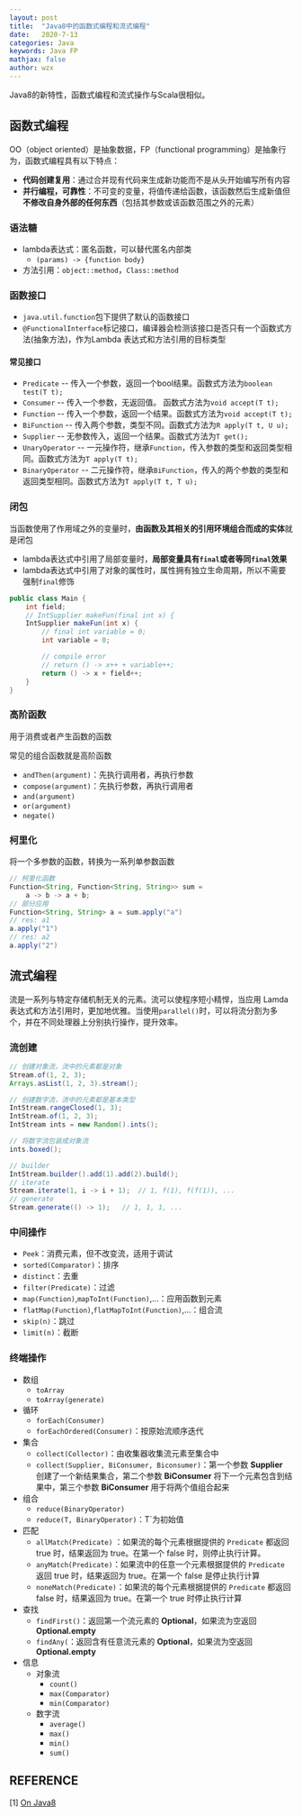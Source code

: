 ```yaml
---
layout: post
title:  "Java8中的函数式编程和流式编程"
date:   2020-7-13
categories: Java
keywords: Java FP
mathjax: false
author: wzx
---
```


Java8的新特性，函数式编程和流式操作与Scala很相似。




## 函数式编程
OO（object oriented）是抽象数据，FP（functional programming）是抽象行为，函数式编程具有以下特点：
- **代码创建复用**：通过合并现有代码来生成新功能而不是从头开始编写所有内容
- **并行编程，可靠性**：不可变的变量，将值传递给函数，该函数然后生成新值但**不修改自身外部的任何东西**（包括其参数或该函数范围之外的元素）

### 语法糖
- lambda表达式：匿名函数，可以替代匿名内部类
    - `(params) -> {function body}`
- 方法引用：`object::method`，`Class::method`

### 函数接口
- `java.util.function`包下提供了默认的函数接口
- `@FunctionalInterface`标记接口，编译器会检测该接口是否只有一个函数式方法(抽象方法)，作为Lambda 表达式和方法引用的目标类型

#### 常见接口
- `Predicate` -- 传入一个参数，返回一个bool结果。函数式方法为`boolean test(T t);`
- `Consumer` -- 传入一个参数，无返回值。 函数式方法为`void accept(T t);`
- `Function` -- 传入一个参数，返回一个结果。函数式方法为`void accept(T t);`
- `BiFunction` -- 传入两个参数，类型不同。函数式方法为`R apply(T t, U u);`
- `Supplier` -- 无参数传入，返回一个结果。函数式方法为`T get();`
- `UnaryOperator` -- 一元操作符，继承`Function`，传入参数的类型和返回类型相同。函数式方法为`T apply(T t);`
- `BinaryOperator` -- 二元操作符，继承`BiFunction`，传入的两个参数的类型和返回类型相同。函数式方法为`T apply(T t, T u);`

### 闭包
当函数使用了作用域之外的变量时，**由函数及其相关的引用环境组合而成的实体**就是闭包

- lambda表达式中引用了局部变量时，**局部变量具有`final`或者等同`final`效果**
- lambda表达式中引用了对象的属性时，属性拥有独立生命周期，所以不需要强制`final`修饰

```java
public class Main {
    int field;
    // IntSupplier makeFun(final int x) {
    IntSupplier makeFun(int x) {
        // final int variable = 0;
        int variable = 0;

        // compile error
        // return () -> x++ + variable++;
        return () -> x + field++;
    }
}
```

### 高阶函数
用于消费或者产生函数的函数

常见的组合函数就是高阶函数
- `andThen(argument)`：先执行调用者，再执行参数
- `compose(argument)`：先执行参数，再执行调用者
- `and(argument)`
- `or(argument)`
- `negate()`

### 柯里化
将一个多参数的函数，转换为一系列单参数函数

```java
// 柯里化函数
Function<String, Function<String, String>> sum =
    a -> b -> a + b;
// 部分应用
Function<String, String> a = sum.apply("a")
// res: a1
a.apply("1")
// res: a2
a.apply("2")
```

## 流式编程

流是一系列与特定存储机制无关的元素。流可以使程序短小精悍，当应用 Lamda 表达式和方法引用时，更加地优雅。当使用`parallel()`时，可以将流分割为多个，并在不同处理器上分别执行操作，提升效率。

### 流创建

```java
// 创建对象流，流中的元素都是对象
Stream.of(1, 2, 3);
Arrays.asList(1, 2, 3).stream();

// 创建数字流，流中的元素都是基本类型
IntStream.rangeClosed(1, 3);
IntStream.of(1, 2, 3);
IntStream ints = new Random().ints();

// 将数字流包装成对象流
ints.boxed();

// builder
IntStream.builder().add(1).add(2).build();
// iterate
Stream.iterate(1, i -> i + 1);	// 1, f(1), f(f(1)), ...
// generate
Stream.generate(() -> 1);	// 1, 1, 1, ...
```

### 中间操作

- `Peek`：消费元素，但不改变流，适用于调试
- `sorted(Comparator)`：排序
- `distinct`：去重
- `filter(Predicate)`：过滤
- `map(Function)`,`mapToInt(Function)`,...：应用函数到元素
- `flatMap(Function)`,`flatMapToInt(Function)`,...：组合流
- `skip(n)`：跳过
- `limit(n)`：截断

### 终端操作

- 数组
  - `toArray`
  - `toArray(generate)`
- 循环
  - `forEach(Consumer)`
  - `forEachOrdered(Consumer)`：按原始流顺序迭代
- 集合
  - `collect(Collector)`：由收集器收集流元素至集合中
  - `collect(Supplier, BiConsumer, Biconsumer)`：第一个参数 **Supplier** 创建了一个新结果集合，第二个参数 **BiConsumer** 将下一个元素包含到结果中，第三个参数 **BiConsumer** 用于将两个值组合起来
- 组合
  - `reduce(BinaryOperator)`
  - `reduce(T, BinaryOperator)`：T`为初始值
- 匹配
  - `allMatch(Predicate)` ：如果流的每个元素根据提供的 `Predicate` 都返回 true 时，结果返回为 true。在第一个 false 时，则停止执行计算。
  - `anyMatch(Predicate)`：如果流中的任意一个元素根据提供的 `Predicate` 返回 true 时，结果返回为 true。在第一个 false 是停止执行计算
  - `noneMatch(Predicate)`：如果流的每个元素根据提供的 `Predicate` 都返回 false 时，结果返回为 true。在第一个 true 时停止执行计算
- 查找
  - `findFirst()`：返回第一个流元素的 **Optional**，如果流为空返回 **Optional.empty**
  - `findAny(`：返回含有任意流元素的 **Optional**，如果流为空返回 **Optional.empty**
- 信息
  - 对象流
    - `count()`
    - `max(Comparator)`
    - `min(Comparator)`
  - 数字流
    - `average()`
    - `max()`
    - `min()`
    - `sum()`

## REFERENCE

[1] [On Java8](https://lingcoder.github.io/OnJava8/)
